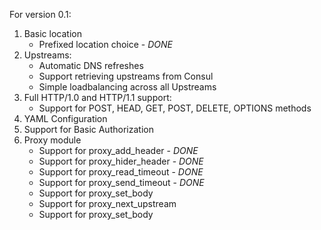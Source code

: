 For version 0.1: 

1. Basic location
    * Prefixed location choice - *DONE*
2. Upstreams:
    * Automatic DNS refreshes
    * Support retrieving upstreams from Consul
    * Simple loadbalancing across all Upstreams
3. Full HTTP/1.0 and HTTP/1.1 support:
    * Support for POST, HEAD, GET, POST, DELETE, OPTIONS methods
4. YAML Configuration
6. Support for Basic Authorization
7. Proxy module
    * Support for proxy_add_header - *DONE*
    * Support for proxy_hider_header - *DONE*
    * Support for proxy_read_timeout - *DONE*
    * Support for proxy_send_timeout - *DONE*
    * Support for proxy_set_body
    * Support for proxy_next_upstream 
    * Support for proxy_set_body